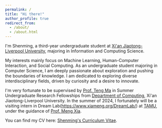 ```yaml
---
permalink: /
title: "Hi there!"
author_profile: true
redirect_from: 
  - /about/
  - /about.html
---
```


I'm Shenming, a third-year undergraduate student at [Xi'an Jiaotong-Liverpool University](https://www.xjtlu.edu.cn/en), majoring in Information and Computing Science. 
  
My interests mainly focus on Machine Learning, Human-Computer Interaction, and Social Computing. As an undergraduate student majoring in Computer Science, I am deeply passionate about exploration and pushing the boundaries of knowledge. I am dedicated to exploring diverse interdisciplinary fields, driven by curiosity and a desire to innovate.

I'm very fortunate to be supervised by [Prof. Teng Ma](https://scholar.xjtlu.edu.cn/en/persons/TengMa) in Summer Undergraduate Research Fellowships from [Department of Computing](https://scholar.xjtlu.edu.cn/en/organisations/department-of-computing), Xi'an Jiaotong-Liverpool University. In the summer of 2024, I fortunately will be a visiting intern in Dream Lab(https://www.xiameng.org/DreamLab/) at [TAMU](https://www.tamu.edu/index.html), under the guidance of [Prof. Meng Xia](https://www.xiameng.org/).

You can find my CV here: [Shenming's Curriculum Vitae](../assets/Curriculum_Vitae.pdf).
